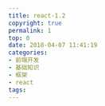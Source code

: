 ```yaml
---
title: react-1.2
copyright: true
permalink: 1
top: 0
date: 2018-04-07 11:41:19
categories:
- 前端开发
- 基础知识
- 框架
- react
tags:
---
```

